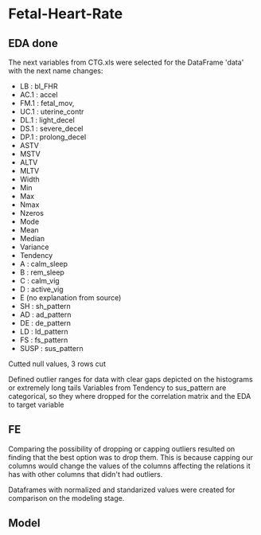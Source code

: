 # Fetal-Heart-Rate

## EDA done
The next variables from CTG.xls were selected for the DataFrame 'data' with the next name changes:
- LB : bl_FHR
- AC.1 : accel
- FM.1 : fetal_mov, 
- UC.1 : uterine_contr 
- DL.1 : light_decel  
- DS.1 : severe_decel 
- DP.1 : prolong_decel 
- ASTV
- MSTV
- ALTV
- MLTV
- Width
- Min
- Max
- Nmax
- Nzeros
- Mode
- Mean
- Median
- Variance
- Tendency
- A : calm_sleep
- B : rem_sleep 
- C : calm_vig
- D : active_vig 
- E (no explanation from source)
- SH : sh_pattern 
- AD : ad_pattern 
- DE : de_pattern 
- LD : ld_pattern 
- FS : fs_pattern 
- SUSP : sus_pattern

Cutted null values, 3 rows cut

Defined outlier ranges for data with clear gaps depicted on the histograms or extremely long tails
Variables from Tendency to sus_pattern are categorical, so they where dropped for the correlation matrix and the EDA to target variable

## FE

Comparing the possibility of dropping or capping outliers resulted on finding that the best option was to drop them. This is because capping our columns
would change the values of the columns affecting the relations it has with other columns that didn't had outliers.

Dataframes with normalized and standarized values were created for comparison on the modeling stage.


## Model
